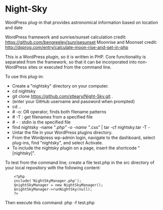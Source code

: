 # Night-Sky
WordPress plug-in that provides astronomical information based on location and date

WordPress framework and sunrise/sunset calculation credit:
https://github.com/bengreeley/sunrisesunset
Moonrise and Moonset credit:
http://dxprog.com/entry/calculate-moon-rise-and-set-in-php

This is a WordPress plugin, so it is written in PHP. Core functionality is separated from the framework, so that it can be incorporated into non-WordPress sites or executed from the command line. 

To use this plug-in:
* Create a "nightsky" directory on your computer.
* cd nightsky
* git clone https://github.com/stleary/Night-Sky.git .
* (enter your GitHub username and password when prompted)
* cd ..
* \# -o: OR operator, finds both filename patterns<br>
* \# -T : get filenames from a specified file<br>
* \# - : stdin is the specified file<br>
* find nightsky -name "*.php" -o -name "*.css" | tar -cf nightsky.tar -T -<br>
* Untar the file in your WordPress plugins directory. 
* From the Wordpress wp-admin login, navigate to the dashboard, select plug-ins, find "nightsky", and select Activate.
* To include the nightsky plugin on a page, insert the shortcode "[nightsky]".

To test from the command line, create a file test.php in the src directory of your local repository with the following content:
```
    <?php
    include('NightSkyManager.php');
    $nightSkyManager = new NightSkyManager();
    $nightSkyManager->runNightSky(null);
    ?>
```    
Then execute this command: php -f test.php
